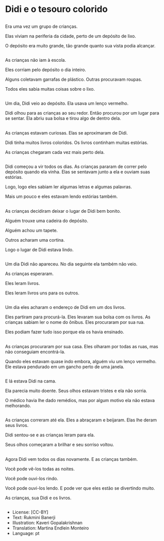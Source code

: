 # Didi e o tesouro colorido

##
Era uma vez um grupo de crianças.

Elas viviam na periferia da cidade, perto de um depósito de lixo.

O depósito era muito grande, tão grande quanto sua vista podia alcançar.

##
As crianças não iam à escola. 

Eles corriam pelo depósito o dia inteiro.

Alguns coletavam garrafas de plástico. Outras procuravam roupas.

Todos eles sabia muitas coisas sobre o lixo.

##
Um dia, Didi veio ao depósito. Ela usava um lenço vermelho.

Didi olhou para as crianças ao seu redor. Então procurou por um lugar para se sentar. Ela abriu sua bolsa e tirou algo de dentro dela.

##
As crianças estavam curiosas. Elas se aproximaram de Didi.

Didi tinha muitos livros coloridos. Os livros continham muitas estórias.

As crianças chegaram cada vez mais perto dela.

##
Didi começou a vir todos os dias. As crianças pararam de correr pelo depósito quando ela vinha. Elas se sentavam junto a ela e ouviam suas estórias.

Logo, logo eles sabiam ler algumas letras e algumas palavras. 

Mais um pouco e eles estavam lendo estórias também.

##
As crianças decidiram deixar o lugar de Didi bem bonito.

Alguém trouxe uma cadeira do depósito.

Alguém achou um tapete.

Outros acharam uma cortina.

Logo o lugar de Didi estava lindo.

##
Um dia Didi não apareceu. No dia seguinte ela também não veio.

As crianças esperaram.

Eles leram livros.

Eles leram livros uns para os outros.

##
Um dia eles acharam o endereço de Didi em um dos livros.

Eles partiram para procurá-la. Eles levaram sua bolsa com os livros. As crianças sabiam ler o nome do ônibus. Eles procuraram por sua rua.

Eles podiam fazer tudo isso porque ela os havia ensinado.

##
As crianças procuraram por sua casa. Eles olharam por todas as ruas, mas não conseguiam encontrá-la.

Quando eles estavam quase indo embora, alguém viu um lenço vermelho. Ele estava pendurado em um gancho perto de uma janela.

##
E lá estava Didi na cama.

Ela parecia muito doente. Seus olhos estavam tristes e ela não sorria.

O médico havia lhe dado remédios, mas por algum motivo ela não estava melhorando.

##
As crianças correram até ela. Eles a abraçaram e beijaram. Elas lhe deram seus livros.

Didi sentou-se e as crianças leram para ela.

Seus olhos começaram a brilhar e seu sorriso voltou.

##
Agora Didi vem todos os dias novamente. E as crianças também.

Você pode vê-los todas as noites. 

Você pode ouvi-los rindo.

Você pode ouvi-los lendo. E pode ver que eles estão se divertindo muito.

As crianças, sua Didi e os livros.

##
* License: [CC-BY]
* Text: Rukmini Banerji
* Illustration: Kaveri Gopalakrishnan
* Translation: Martina Endlein Monteiro
* Language: pt

